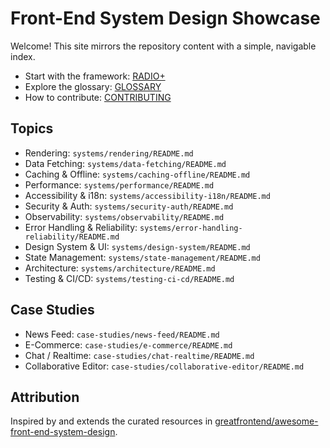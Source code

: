 # Front-End System Design Showcase

Welcome! This site mirrors the repository content with a simple, navigable index.

- Start with the framework: [RADIO+](./RADIO.md)
- Explore the glossary: [GLOSSARY](./GLOSSARY.md)
- How to contribute: [CONTRIBUTING](./CONTRIBUTING.md)

## Topics
- Rendering: `systems/rendering/README.md`
- Data Fetching: `systems/data-fetching/README.md`
- Caching & Offline: `systems/caching-offline/README.md`
- Performance: `systems/performance/README.md`
- Accessibility & i18n: `systems/accessibility-i18n/README.md`
- Security & Auth: `systems/security-auth/README.md`
- Observability: `systems/observability/README.md`
- Error Handling & Reliability: `systems/error-handling-reliability/README.md`
- Design System & UI: `systems/design-system/README.md`
- State Management: `systems/state-management/README.md`
- Architecture: `systems/architecture/README.md`
- Testing & CI/CD: `systems/testing-ci-cd/README.md`

## Case Studies
- News Feed: `case-studies/news-feed/README.md`
- E-Commerce: `case-studies/e-commerce/README.md`
- Chat / Realtime: `case-studies/chat-realtime/README.md`
- Collaborative Editor: `case-studies/collaborative-editor/README.md`

## Attribution
Inspired by and extends the curated resources in
[greatfrontend/awesome-front-end-system-design](https://github.com/greatfrontend/awesome-front-end-system-design?tab=readme-ov-file).
